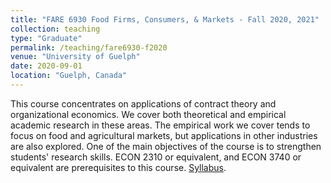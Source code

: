 ```yaml
---
title: "FARE 6930 Food Firms, Consumers, & Markets - Fall 2020, 2021"
collection: teaching
type: "Graduate"
permalink: /teaching/fare6930-f2020
venue: "University of Guelph"
date: 2020-09-01
location: "Guelph, Canada"
---
```


This course concentrates on applications of contract theory and organizational economics. We cover both theoretical and empirical academic research in these areas. The empirical work we cover tends to focus on food and agricultural markets, but applications in other industries are also explored. One of the main objectives of the course is to strengthen students' research skills. ECON 2310 or equivalent, and ECON 3740 or equivalent are prerequisites to this course.
[Syllabus](http://jgnunol.github.io/files/fare6930_f20Syllabus.pdf).
